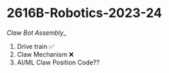 # 2616B-Robotics-2023-24

_Claw Bot Assembly__

1. Drive train ✅
2. Claw Mechanism ❌
3. AI/ML Claw Position Code??
